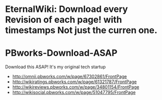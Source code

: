 # EternalWiki: Download every Revision of each page! with timestamps Not just the curren one.

# PBworks-Download-ASAP
Download this ASAP! It's my original tech startup

- http://omnii.pbworks.com/w/page/67302861/FrontPage
- http://wikiratings.pbworks.com/w/page/61321787/FrontPage
- http://wikireviews.pbworks.com/w/page/34801154/FrontPage
- http://wikisocial.pbworks.com/w/page/51047795/FrontPage
